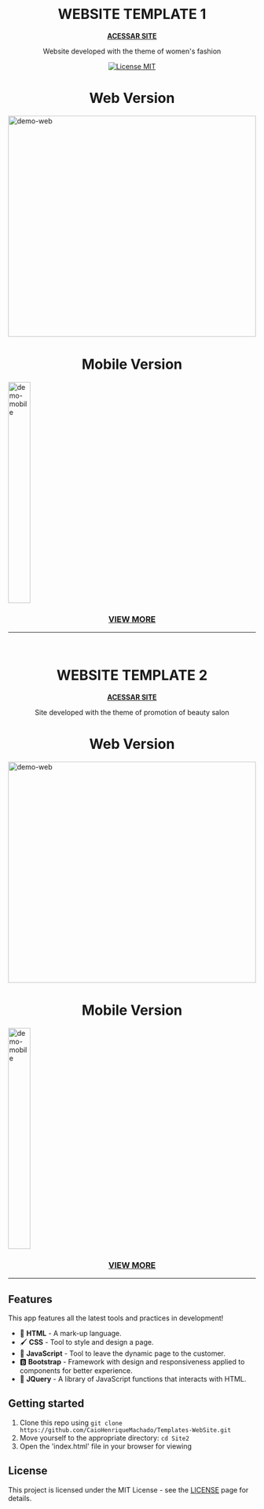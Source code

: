 <br>
<h1 align="center">WEBSITE TEMPLATE 1</h1>
<p align="center"><strong><a href="https://caiohenriquemachado.github.io/Templates-WebSite/Site1/">ACESSAR SITE</a></strong></p>

<p align="center">Website developed with the theme of women's fashion</p>

<p align="center">
  <a href="https://opensource.org/licenses/MIT">
    <img src="https://img.shields.io/badge/License-MIT-blue.svg" alt="License MIT">
  </a>
</p>

<h1 align="center">Web Version</h1>
<div>
  <img src="./Site1/assets/desktop.gif" alt="demo-web" height="450" width="100%">
</div>
<h1 align="center">Mobile Version</h1>
<div>
  <img src="./Site1/assets/mobile.gif" alt="demo-mobile" height="450" width="30%">
</div>
<h3 align="center"><a href="https://github.com/CaioHenriqueMachado/Templates-WebSite/tree/master/Site1">VIEW MORE</a></h3>
<hr/>

<br>
<h1 align="center">
  WEBSITE TEMPLATE 2
</h1>
<p align="center"><strong><a href="https://caiohenriquemachado.github.io/Templates-WebSite/Site2/">ACESSAR SITE</a></strong></p>
<p align="center">Site developed with the theme of promotion of beauty salon</p>

<h1 align="center">Web Version</h1>
<div>
  <img src="./Site2/assets/desktop.gif" alt="demo-web" height="450" width="100%">
</div>
<h1 align="center">Mobile Version</h1>
<div>
  <img src="./Site2/assets/mobile.gif" alt="demo-mobile" height="450"width="30%">
</div>
<h3 align="center"><a href="https://github.com/CaioHenriqueMachado/Templates-WebSite/tree/master/Site2">VIEW MORE</a></h3>
<hr/>

## Features

This app features all the latest tools and practices in development!

- 📄 **HTML** 	      - A mark-up language.
- 🖌️ **CSS** 	        - Tool to style and design a page.
- 📱 **JavaScript**    - Tool to leave the dynamic page to the customer.
- 🅱️ **Bootstrap** 	- Framework with design and responsiveness applied to components for better experience.
- 📘 **JQuery** 	- A library of JavaScript functions that interacts with HTML.

## Getting started

1. Clone this repo using `git clone https://github.com/CaioHenriqueMachado/Templates-WebSite.git`
2. Move yourself to the appropriate directory: `cd Site2`<br />
3. Open the 'index.html' file in your browser for viewing

## License

This project is licensed under the MIT License - see the [LICENSE](https://opensource.org/licenses/MIT) page for details.
